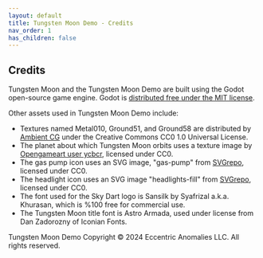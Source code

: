 ```yaml
---
layout: default
title: Tungsten Moon Demo - Credits
nav_order: 1
has_children: false
---
```


## Credits
Tungsten Moon and the Tungsten Moon Demo are built using the Godot open-source game engine. Godot is [distributed free under the MIT license](https://godotengine.org/license/).

Other assets used in Tungsten Moon Demo include: 
* Textures named Metal010, Ground51, and Ground58 are distributed by [Ambient CG](https://ambientcg.com/) under the Creative Commons CC0 1.0 Universal License.
* The planet about which Tungsten Moon orbits uses a texture image by [Opengameart user ycbcr](https://opengameart.org/users/ycbcr), licensed under CC0.
* The gas pump icon uses an SVG image, "gas-pump" from [SVGrepo](https://www.svgrepo.com/svg/55635/gas-pump), licensed under CC0.
* The headlight icon uses an SVG image "headlights-fill" from [SVGrepo](https://www.svgrepo.com/svg/364578/headlights-fill), licensed under CC0.
* The font used for the Sky Dart logo is Sansilk by Syafrizal a.k.a. Khurasan, which is %100 free for commercial use.
* The Tungsten Moon title font is Astro Armada, used under license from Dan Zadorozny of Iconian Fonts.

Tungsten Moon Demo Copyright © 2024 Eccentric Anomalies LLC. All rights reserved.